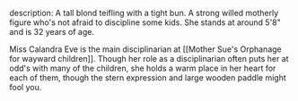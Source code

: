 description:
A tall blond teifling with a tight bun. A strong willed motherly figure who's not afraid to discipline some kids. She stands at around 5'8" and is 32 years of age.

Miss Calandra Eve is the main disciplinarian at [[Mother Sue's Orphanage for wayward children]]. Though her role as a disciplinarian often puts her at odd's with many of the children, she holds a warm place in her heart for each of them, though the stern expression and large wooden paddle might fool you.
